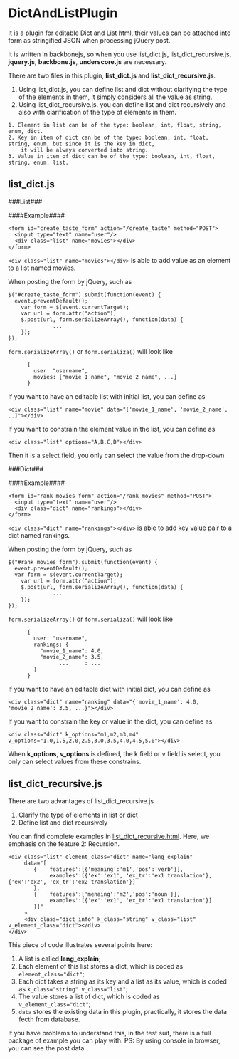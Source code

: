 DictAndListPlugin
=================

It is a plugin for editable Dict and List html, their values can be attached into form as stringified JSON 
when processing jQuery post.

It is written in backbonejs, so when you use list_dict.js, list_dict_recursive.js, **jquery.js**, **backbone.js**, 
**underscore.js** are necessary.

There are two files in this plugin, **list_dict.js** and **list_dict_recursive.js**.

1. Using list_dict.js, you can define list and dict without clarifying the type of the elements in them, it simply
	considers all the value as string.
2. Using list_dict_recursive.js. you can define list and dict recursively and also with clarification of the type of 
	elements in them.

```
1. Element in list can be of the type: boolean, int, float, string, enum, dict.
2. Key in item of dict can be of the type: boolean, int, float, string, enum, but since it is the key in dict, 
	it will be always converted into string.
3. Value in item of dict can be of the type: boolean, int, float, string, enum, list.

```

list_dict.js
------------

###List###


####Example####
```
<form id="create_taste_form" action="/create_taste" method="POST">
  <input type="text" name="user"/>
  <div class="list" name="movies"></div>
</form>
```

```<div class="list" name="movies"></div>``` is able to add value as an element to a list named movies.

When posting the form by jQuery, such as 
```
$("#create_taste_form").submit(function(event) {
  event.preventDefault();
	var form = $(event.currentTarget);
	var url = form.attr("action");
	$.post(url, form.serializeArray(), function(data) {
	          ...
	});
});
```

```form.serializeArray()``` or ```form.serializa()``` will look like
```      
      { 
        user: "username",
        movies: ["movie_1_name", "movie_2_name", ...]
      }
```

If you want to have an editable list with initial list, you can define as

```
<div class="list" name="movie" data="['movie_1_name', 'movie_2_name', ..]"></div>
```

If you want to constrain the element value in the list, you can define as

```
<div class="list" options="A,B,C,D"></div>
```
Then it is a select field, you only can select the value from the drop-down.

###Dict###


####Example####

```
<form id="rank_movies_form" action="/rank_movies" method="POST">
  <input type="text" name="user"/>
  <div class="dict" name="rankings"></div>
</form>
```

```<div class="dict" name="rankings"></div>``` is able to add key value pair to a dict named rankings.

When posting the form by jQuery, such as 
```
$("#rank_movies_form").submit(function(event) {
  event.preventDefault();
  var form = $(event.currentTarget);
	var url = form.attr("action");
	$.post(url, form.serializeArray(), function(data) {
	          ...
	});
});
```

```form.serializeArray()``` or ```form.serializa()``` will look like
```      
      { 
        user: "username",
        rankings: {
          "movie_1_name": 4.0, 
          "movie_2_name": 3.5,
                ...     : ...
        }
      }
```

If you want to have an editable dict with initial dict, you can define as

```
<div class="dict" name="ranking" data="{'movie_1_name': 4.0, 'movie_2_name': 3.5, ...}"></div>
```

If you want to constrain the key or value in the dict, you can define as

```
<div class="dict" k_options="m1,m2,m3,m4" v_options="1.0,1.5,2.0,2.5,3.0,3.5,4.0,4.5,5.0"></div>
```

When **k_options**, **v_options** is defined, the k field or v field is select, you only can select values from
these constrains.

list_dict_recursive.js
----------------------
There are two advantages of list_dict_recursive.js

1. Clarify the type of elements in list or dict
2. Define list and dict recursively

You can find complete examples in [list_dict_recursive.html](https://github.com/PhoenixAndMachine/DictAndListPlugin/blob/master/test/test_recursive.html).
Here, we emphasis on the feature 2: Recursion.

```
<div class="list" element_class="dict" name="lang_explain"
     data="[
     	{	'features':[{'meaning':'m1','pos':'verb'}],
     		'examples':[{'ex':'ex1', 'ex_tr':'ex1 translation'},{'ex':'ex2', 'ex_tr':'ex2 translation'}]
     	}, 
     	{	'features':['menaing':'m2','pos':'noun'}],
     		'examples':[{'ex':'ex1', 'ex_tr':'ex1 translation'}]
     	}]"
     >
     <div class="dict_info" k_class="string" v_class="list" v_element_class="dict"></div>
</div>
```
This piece of code illustrates several points here:

1. A list is called **lang_explain**;
2. Each element of this list stores a dict, which is coded as `element_class="dict"`;
3. Each dict takes a string as its key and a list as its value, which is coded as `k_class="string" v_class="list"`;
4. The value stores a list of dict, which is coded as `v_element_class="dict"`;
5. `data` stores the existing data in this plugin, practically, it stores the data fecth from database.

If you have problems to understand this, in the test suit, there is a full package of example you can play with.
PS: By using console in browser, you can see the post data.

